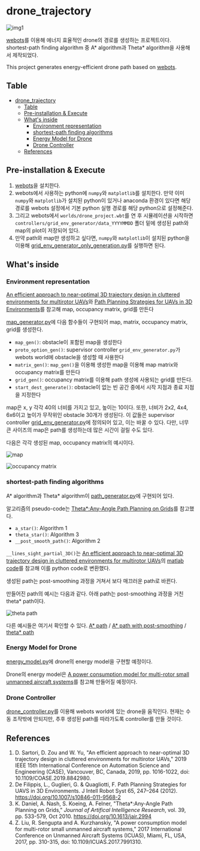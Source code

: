 # drone_trajectory

![img1](/image/thumbnail.png)

[webots](https://cyberbotics.com/)를 이용해 에너지 효율적인 drone의 경로를 생성하는 프로젝트이다. shortest-path finding algorithm 중 A* algorithm과 Theta* algorithm을 사용해서 제작되었다.

This project generates energy-efficient drone path based on [webots](https://cyberbotics.com/).

## Table

- [drone\_trajectory](#drone_trajectory)
  - [Table](#table)
  - [Pre-installation \& Execute](#pre-installation--execute)
  - [What's inside](#whats-inside)
    - [Environment representation](#environment-representation)
    - [shortest-path finding algorithms](#shortest-path-finding-algorithms)
    - [Energy Model for Drone](#energy-model-for-drone)
    - [Drone Controller](#drone-controller)
  - [References](#references)

## Pre-installation & Execute

1. [webots](https://cyberbotics.com/)을 설치한다.
2.  webots에서 사용하는 python에 `numpy`와 `matplotlib`를 설치한다. 만약 이미 `numpy`와 `matplotlib`가 설치된 python이 있거나 anaconda 환경이 있다면 해당 경로를 webots 설정에서 기본 python 실행 경로를 해당 python으로 설정해준다.
3.  그리고 webots에서 `worlds/drone_project.wbt`를 연 후 시뮬레이션을 시작하면 `controllers/grid_env_generator/data_YYYYMMDD` 폴더 밑에 생성된 path와 map의 plot이 저장되어 있다.
4.  만약 path와 map만 생성하고 싶다면, `numpy`와 `matplotlib`이 설치된 python을 이용해 [grid_env_generator_only_generation.py](/controllers/grid_env_generator/grid_env_generator_only_generation.py)를 실행하면 된다.

## What's inside

### Environment representation

[An efficient approach to near-optimal 3D trajectory design in cluttered environments for multirotor UAVs](https://doi.org/10.1109/COASE.2019.8842980)와 [Path Planning Strategies for UAVs in 3D Environments](https://doi.org/10.1007/s10846-011-9568-2)를 참고해 map, occupancy matrix, grid를 만든다

[map_generator.py](/controllers/grid_env_generator/map_generator.py)에 다음 함수들이 구현되어 map, matrix, occupancy matrix, grid를 생성한다.

- `map_gen()`: obstacle이 포함된 map을 생성한다
- `proto_option_gen()`: supervisor controller `grid_env_generator.py`가 webots world에 obstacle을 생성할 때 사용한다
- `matrix_gen()`: `map_gen()`을 이용해 생성한 map을 이용해 map matrix와 occupancy matrix를 만든다
- `grid_gen()`: occupancy matrix를 이용해 path 생성에 사용되는 grid를 만든다.
- `start_dest_generate()`: obstacle이 없는 빈 공간 중에서 시작 지점과 종료 지점을 지정한다

map은 x, y 각각 40의 너비를 가지고 있고, 높이는 10이다. 또한, 너비가 2x2, 4x4, 6x6이고 높이가 무작위인 obstacle 30개가 생성된다. 이 값들은 supervisor controller [grid_env_generator.py](/controllers/grid_env_generator/grid_env_generator.py)에 정의되어 있고, 이는 바꿀 수 있다. 다만, 너무 큰 사이즈의 map은 path를 생성하는데 많은 시간이 걸릴 수도 있다.

다음은 각각 생성된 map, occupancy matrix의 예시이다.

![map](/image/plot_20240308_map.png)

![occupancy matrix](/image/plot_20240308_occupancy.png)

### shortest-path finding algorithms

A* algorithm과 Theta* algorithm이 [path_generator.py](/controllers/grid_env_generator/path_generator.py)에 구현되어 있다.

알고리즘의 pseudo-code는 [Theta*:Any-Angle Path Planning on Grids](https://doi.org/10.1613/jair.2994)를 참고했다.

  - `a_star()`: Algorithm 1
  - `theta_star()`: Algorithm 3
  - `__post_smooth_path()`: Algorithm 2

`__lines_sight_partial_3D()`는 [An efficient approach to near-optimal 3D trajectory design in cluttered environments for multirotor UAVs](https://doi.org/10.1109/COASE.2019.8842980)의 [matlab code](https://github.com/danielesartori/3D-grid-path-planning/blob/master/line_sight_partial_3D.m)를 참고해 이를 python code로 변환했다.

생성된 path는 post-smoothing 과정을 거쳐서 보다 매끄러운 path로 바뀐다.

만들어진 path의 예시는 다음과 같다. 아래 path는 post-smoothing 과정을 거친 theta* path이다.

![theta path](/image/plot_path_20240308_smooth_theta_star.png)

다른 예시들은 여기서 확인할 수 있다. [A* path](/image/plot_path_20240308_a_star.png) / [A* path with post-smoothing](/image/plot_path_20240308_smooth_a_star.png) / [theta* path](/image/plot_path_20240308_theta_star.png)

### Energy Model for Drone

[energy_model.py](/controllers/drone_controller/energy_model.py)에 drone의 energy model을 구현할 예정이다. 

Drone의 energy model은 [A power consumption model for multi-rotor small unmanned aircraft systems](https://doi.org/10.1109/ICUAS.2017.7991310)를 참고해 만들어질 예정이다.

### Drone Controller

[drone_controller.py](/controllers/drone_controller/drone_controller.py)를 이용해 webots world에 있는 drone을 움직인다. 현재는 수동 조작밖에 안되지만, 추후 생성된 path를 따라가도록 controller를 만들 것이다.

## References

1. D. Sartori, D. Zou and W. Yu, "An efficient approach to near-optimal 3D trajectory design in cluttered environments for multirotor UAVs," 2019 IEEE 15th International Conference on Automation Science and Engineering (CASE), Vancouver, BC, Canada, 2019, pp. 1016-1022, doi: 10.1109/COASE.2019.8842980.
2. De Filippis, L., Guglieri, G. & Quagliotti, F. Path Planning Strategies for UAVS in 3D Environments. J Intell Robot Syst 65, 247–264 (2012). https://doi.org/10.1007/s10846-011-9568-2
3. K. Daniel, A. Nash, S. Koeing, A. Felner, "Theta*:Any-Angle Path Planning on Grids," *Journal of Artifical Intelligence Research*, vol. 39, pp. 533-579, Oct 2010. https://doi.org/10.1613/jair.2994
4. Z. Liu, R. Sengupta and A. Kurzhanskiy, "A power consumption model for multi-rotor small unmanned aircraft systems," 2017 International Conference on Unmanned Aircraft Systems (ICUAS), Miami, FL, USA, 2017, pp. 310-315, doi: 10.1109/ICUAS.2017.7991310.